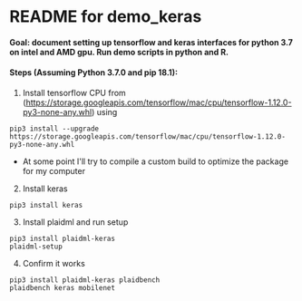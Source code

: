 # README for demo_keras

#### Goal: document setting up tensorflow and keras interfaces for python 3.7 on intel and AMD gpu.  Run demo scripts in python and R.

#### Steps (Assuming Python 3.7.0 and pip 18.1):
1. Install tensorflow CPU from (https://storage.googleapis.com/tensorflow/mac/cpu/tensorflow-1.12.0-py3-none-any.whl) using 
```
pip3 install --upgrade https://storage.googleapis.com/tensorflow/mac/cpu/tensorflow-1.12.0-py3-none-any.whl
```
   * At some point I'll try to compile a custom build to optimize the package for my computer
2. Install keras
```
pip3 install keras
```
3. Install plaidml and run setup
```
pip3 install plaidml-keras
plaidml-setup
```
4. Confirm it works
```
pip3 install plaidml-keras plaidbench
plaidbench keras mobilenet
```
